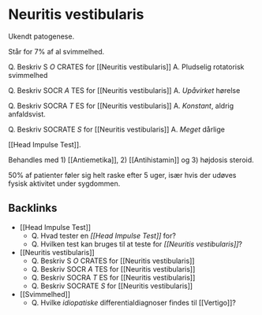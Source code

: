 # Neuritis vestibularis
Ukendt patogenese.

Står for 7% af al svimmelhed.

Q. Beskriv S *O* CRATES for [[Neuritis vestibularis]] 
A. Pludselig rotatorisk svimmelhed

Q. Beskriv SOCR *A* TES for [[Neuritis vestibularis]] 
A. *Upåvirket* hørelse 

Q. Beskriv SOCRA *T* ES for [[Neuritis vestibularis]] 
A. *Konstant*, aldrig anfaldsvist. 

Q. Beskriv SOCRATE *S* for [[Neuritis vestibularis]] 
A. *Meget* dårlige

[[Head Impulse Test]].

Behandles med 1) [[Antiemetika]], 2) [[Antihistamin]] og 3) højdosis steroid.

50% af patienter føler sig helt raske efter 5 uger, især hvis der udøves fysisk aktivitet under sygdommen.

## Backlinks
* [[Head Impulse Test]]
	* Q. Hvad tester en *[[Head Impulse Test]]* for?
	* Q. Hvilken test kan bruges til at teste for *[[Neuritis vestibularis]]*?
* [[Neuritis vestibularis]]
	* Q. Beskriv S *O* CRATES for [[Neuritis vestibularis]] 
	* Q. Beskriv SOCR *A* TES for [[Neuritis vestibularis]] 
	* Q. Beskriv SOCRA *T* ES for [[Neuritis vestibularis]] 
	* Q. Beskriv SOCRATE *S* for [[Neuritis vestibularis]] 
* [[Svimmelhed]]
	* Q. Hvilke *idiopatiske* differentialdiagnoser findes til [[Vertigo]]?

<!-- #anki/deck/Medicine #anki/tag/med/Otolarynghology -->

<!-- {BearID:5C629467-5E54-4106-A122-63BB2A03055E-62757-00006F8101BBAB91} -->
